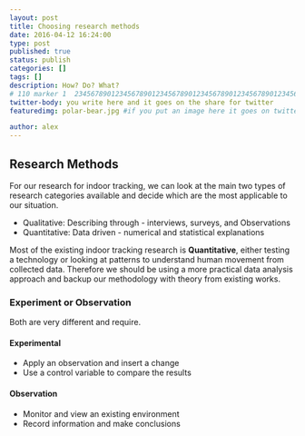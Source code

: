 ```yaml
---
layout: post
title: Choosing research methods
date: 2016-04-12 16:24:00
type: post
published: true
status: publish
categories: []
tags: []
description: How? Do? What?
# 110 marker 1  234567890123456789012345678901234567890123456789012345678901234567890123456789012345678901234567890123456789
twitter-body: you write here and it goes on the share for twitter
featuredimg: polar-bear.jpg #if you put an image here it goes on twitter too

author: alex
---
```


## Research Methods

For our research for indoor tracking, we can look at the main two types of research categories available and decide which are the most applicable to our situation.

- Qualitative: Describing through - interviews, surveys, and Observations
- Quantitative: Data driven - numerical and statistical explanations

Most of the existing indoor tracking research is **Quantitative**, either testing a technology or looking at patterns to understand human movement from collected data. Therefore we should be using a more practical data analysis approach and backup our methodology with theory from existing works.

### Experiment or Observation

Both are very different and require.

#### Experimental

- Apply an observation and insert a change
- Use a control variable to compare the results

#### Observation

- Monitor and view an existing environment
- Record information and make conclusions
